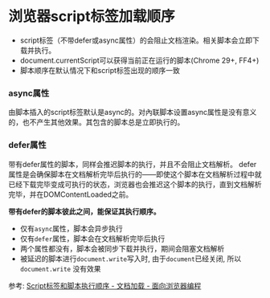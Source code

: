 浏览器script标签加载顺序
===
- script标签（不带defer或async属性）的会阻止文档渲染。相关脚本会立即下载并执行。
- document.currentScript可以获得当前正在运行的脚本(Chrome 29+, FF4+)
- 脚本顺序在默认情况下和script标签出现的顺序一致

### async属性
由脚本插入的script标签默认是async的。对內联脚本设置async属性是没有意义的，也不产生其他效果。其包含的脚本总是立即执行的。

### defer属性
带有defer属性的脚本，同样会推迟脚本的执行，并且不会阻止文档解析。
defer属性是会确保脚本在文档解析完毕后执行的——即使这个脚本在文档解析过程中就已经下载完毕变成可执行的状态，浏览器也会推迟这个脚本的执行，直到文档解析完毕，并在DOMContentLoaded之前。

**带有defer的脚本彼此之间，能保证其执行顺序。**

- 仅有`async`属性，脚本会异步执行
- 仅有`defer`属性，脚本会在文档解析完毕后执行
- 两个属性都没有，脚本会被同步下载并执行，期间会阻塞文档解析
- 被延迟的脚本进行`document.write`写入时, 由于`document`已经关闭, 所以 `document.write` 没有效果

参考: [Script标签和脚本执行顺序 - 文档加载 - 面向浏览器编程](http://segmentfault.com/a/1190000000515181)